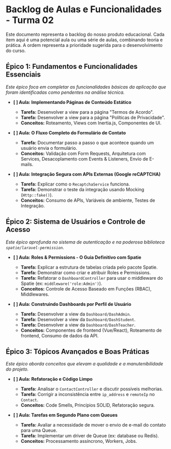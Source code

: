 # Backlog de Aulas e Funcionalidades - Turma 02

Este documento representa o backlog do nosso produto educacional. Cada item aqui é uma potencial aula ou uma série de aulas, combinando teoria e prática. A ordem representa a prioridade sugerida para o desenvolvimento do curso.

## Épico 1: Fundamentos e Funcionalidades Essenciais

*Este épico foca em completar as funcionalidades básicas da aplicação que foram identificadas como pendentes na análise técnica.*

- **[ ] Aula: Implementando Páginas de Conteúdo Estático**
  - **Tarefa:** Desenvolver a view para a página "Termos de Acordo".
  - **Tarefa:** Desenvolver a view para a página "Políticas de Privacidade".
  - **Conceitos:** Roteamento, Views com Inertia.js, Componentes de UI.

- **[ ] Aula: O Fluxo Completo do Formulário de Contato**
  - **Tarefa:** Documentar passo a passo o que acontece quando um usuário envia o formulário.
  - **Conceitos:** Validação com Form Requests, Arquitetura com Services, Desacoplamento com Events & Listeners, Envio de E-mails.

- **[ ] Aula: Integração Segura com APIs Externas (Google reCAPTCHA)**
  - **Tarefa:** Explicar como o `RecaptchaService` funciona.
  - **Tarefa:** Demonstrar o teste da integração usando Mocking (`Http::fake()`).
  - **Conceitos:** Consumo de APIs, Variáveis de ambiente, Testes de Integração.

## Épico 2: Sistema de Usuários e Controle de Acesso

*Este épico aprofunda no sistema de autenticação e na poderosa biblioteca `spatie/laravel-permission`.*

- **[ ] Aula: Roles & Permissions - O Guia Definitivo com Spatie**
  - **Tarefa:** Explicar a estrutura de tabelas criada pelo pacote Spatie.
  - **Tarefa:** Demonstrar como criar e atribuir Roles e Permissions.
  - **Tarefa:** Refatorar o `DashboardController` para usar o middleware do Spatie (ex: `middleware('role:Admin')`).
  - **Conceitos:** Controle de Acesso Baseado em Funções (RBAC), Middlewares.

- **[ ] Aula: Construindo Dashboards por Perfil de Usuário**
  - **Tarefa:** Desenvolver a view da `Dashboard/DashAdmin`.
  - **Tarefa:** Desenvolver a view da `Dashboard/DashStudent`.
  - **Tarefa:** Desenvolver a view da `Dashboard/DashTeacher`.
  - **Conceitos:** Componentes de frontend (Vue/React), Roteamento de frontend, Consumo de dados da API.

## Épico 3: Tópicos Avançados e Boas Práticas

*Este épico aborda conceitos que elevam a qualidade e a manutenibilidade do projeto.*

- **[ ] Aula: Refatoração e Código Limpo**
  - **Tarefa:** Analisar o `ContactController` e discutir possíveis melhorias.
  - **Tarefa:** Corrigir a inconsistência entre `ip_address` e `remoteIp` no `Contact`.
  - **Conceitos:** Code Smells, Princípios SOLID, Refatoração segura.

- **[ ] Aula: Tarefas em Segundo Plano com Queues**
  - **Tarefa:** Avaliar a necessidade de mover o envio de e-mail do contato para uma Queue.
  - **Tarefa:** Implementar um driver de Queue (ex: database ou Redis).
  - **Conceitos:** Processamento assíncrono, Workers, Jobs.
